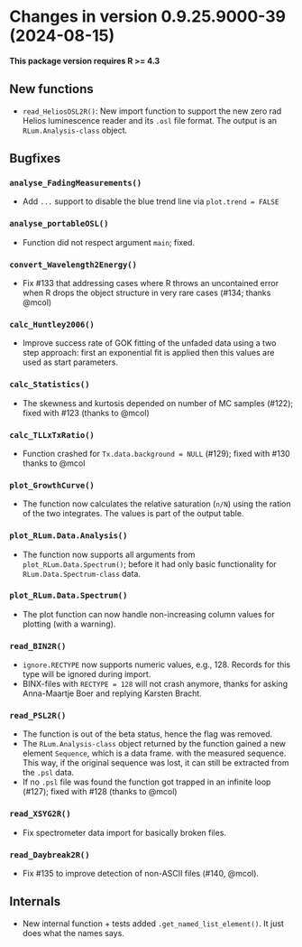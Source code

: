 




<!-- NEWS.md was auto-generated by NEWS.Rmd. Please DO NOT edit by hand!-->

# Changes in version 0.9.25.9000-39 (2024-08-15)

**This package version requires R \>= 4.3**

## New functions

- `read_HeliosOSL2R()`: New import function to support the new zero rad
  Helios luminescence reader and its `.osl` file format. The output is
  an `RLum.Analysis-class` object.

## Bugfixes

### `analyse_FadingMeasurements()`

- Add `...` support to disable the blue trend line via
  `plot.trend = FALSE`

### `analyse_portableOSL()`

- Function did not respect argument `main`; fixed.

### `convert_Wavelength2Energy()`

- Fix \#133 that addressing cases where R throws an uncontained error
  when R drops the object structure in very rare cases (#134; thanks
  @mcol)

### `calc_Huntley2006()`

- Improve success rate of GOK fitting of the unfaded data using a two
  step approach: first an exponential fit is applied then this values
  are used as start parameters.

### `calc_Statistics()`

- The skewness and kurtosis depended on number of MC samples (#122);
  fixed with \#123 (thanks to @mcol)

### `calc_TLLxTxRatio()`

- Function crashed for `Tx.data.background = NULL` (#129); fixed with
  \#130 thanks to @mcol

### `plot_GrowthCurve()`

- The function now calculates the relative saturation (`n/N`) using the
  ration of the two integrates. The values is part of the output table.

### `plot_RLum.Data.Analysis()`

- The function now supports all arguments from
  `plot_RLum.Data.Spectrum()`; before it had only basic functionality
  for `RLum.Data.Spectrum-class` data.

### `plot_RLum.Data.Spectrum()`

- The plot function can now handle non-increasing column values for
  plotting (with a warning).

### `read_BIN2R()`

- `ignore.RECTYPE` now supports numeric values, e.g., 128. Records for
  this type will be ignored during import.
- BINX-files with `RECTYPE = 128` will not crash anymore, thanks for
  asking Anna-Maartje Boer and replying Karsten Bracht.

### `read_PSL2R()`

- The function is out of the beta status, hence the flag was removed.
- The `RLum.Analysis-class` object returned by the function gained a new
  element `Sequence`, which is a data frame. with the measured sequence.
  This way, if the original sequence was lost, it can still be extracted
  from the `.psl` data.
- If no `.psl` file was found the function got trapped in an infinite
  loop (#127); fixed with \#128 (thanks to @mcol)

### `read_XSYG2R()`

- Fix spectrometer data import for basically broken files.

### `read_Daybreak2R()`

- Fix \#135 to improve detection of non-ASCII files (#140, @mcol).

## Internals

- New internal function + tests added `.get_named_list_element()`. It
  just does what the names says.
